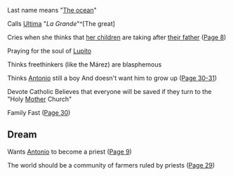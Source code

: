 Last name means "[The ocean](</Symbols/Water.md>)"

Calls [Ultima](</Ultima.md>) "*La Grande*"^[The great]

Cries when she thinks that [her children](</MárezFamily/GabrielandMariaMárez.md#list-of-children>) are taking after [their father](</MárezFamily/GabrielandMariaMárez.md#gabriel-márez>) ([Page 8](</BMU.md?page=20>))

Praying for the soul of [Lupito](</Lupito.md>) 

Thinks freethinkers (like the Márez) are blasphemous

Thinks [Antonio](</MárezFamily/AntonioMárez.md>) still a boy
And doesn't want him to grow up
([Page 30-31](</BMU.md?page=42-43>))

Devote Catholic
Believes that everyone will be saved if they turn to the "Holy [Mother](</Symbols/theVirgin.md>) Church"

Family Fast ([Page 30](</BMU.md?page=42>))

## Dream
Wants [Antonio](</MárezFamily/AntonioMárez.md>) to become a priest ([Page 9](</BMU.md?page=21>))

The world should be a community of farmers ruled by priests ([Page 29](</BMU.md?page=41>))